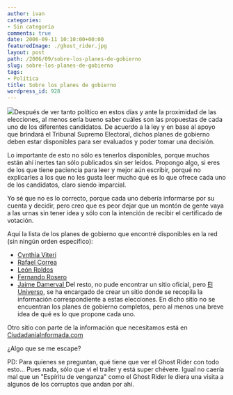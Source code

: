 ```yaml
---
author: ivan
categories:
- Sin categoría
comments: true
date: 2006-09-11 10:10:00+00:00
featuredImage: ./ghost_rider.jpg
layout: post
path: /2006/09/sobre-los-planes-de-gobierno
slug: sobre-los-planes-de-gobierno
tags:
- Política
title: Sobre los planes de gobierno
wordpress_id: 928
---
```


[![](https://photos1.blogger.com/blogger/5311/455/320/ghost_rider.jpg)](http://photos1.blogger.com/blogger/5311/455/1600/ghost_rider.jpg)Después de ver tanto político en estos días y ante la proximidad de las elecciones, al menos sería bueno saber cuáles son las propuestas de cada uno de los diferentes candidatos. De acuerdo a la ley y en base al apoyo que brindará el Tribunal Supremo Electoral, dichos planes de gobierno deben estar disponibles para ser evaluados y poder tomar una decisión.

Lo importante de esto no sólo es tenerlos disponibles, porque muchos están ahí inertes tan sólo publicados sin ser leídos. Propongo algo, si eres de los que tiene paciencia para leer y mejor aún escribir, porqué no explicarles a los que no les gusta leer mucho qué es lo que ofrece cada uno de los candidatos, claro siendo imparcial.

Yo sé que no es lo correcto, porque cada uno debería informarse por su cuenta y decidir, pero creo que es peor dejar que un montón de gente vaya a las urnas sin tener idea y sólo con la intención de recibir el certificado de votación.

Aquí la lista de los planes de gobierno que encontré disponibles en la red (sin ningún orden específico):

- [Cynthia Viteri](https://www.cynthiaviteri.com.ec/cwsService.asp?srID=50)
- [Rafael Correa](https://www.rafaelcorrea.com/plandegobierno.php)
- [León Roldos](https://www.leonroldos.com/index.php?option=com_content&task=view&id=195&Itemid=83)
- [Fernando Rosero](https://www.roseropresidente10.com/plan.htm)
- [Jaime Damerval
  ](https://www.damervalpresidente.com/objetivos.htm)
  Del resto, no pude encontrar un sitio oficial, pero [El Universo](https://www.eluniverso.com/2006/07/19/1200/1200/portada.aspx), se ha encargado de crear un sitio donde se recopila la información correspondiente a estas elecciones. En dicho sitio no se encuentran los planes de gobierno completos, pero al menos una breve idea de qué es lo que propone cada uno.

Otro sitio con parte de la información que necesitamos está en [CiudadaniaInformada.com](https://www.ciudadaniainformada.com/)

¿Algo que se me escape?

PD: Para quienes se preguntan, qué tiene que ver el Ghost Rider con todo esto... Pues nada, sólo que vi el trailer y está super chévere. Igual no caería mal que un "Espíritu de venganza" como el Ghost Rider le diera una visita a algunos de los corruptos que andan por ahí.
